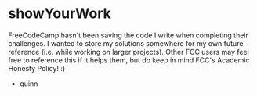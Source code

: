 # showYourWork
FreeCodeCamp hasn't been saving the code I write when completing their challenges. I wanted to store my solutions somewhere for my own future reference (i.e. while working on larger projects).
Other FCC users may feel free to reference this if it helps them, but do keep in mind FCC's Academic Honesty Policy! :)
- quinn
